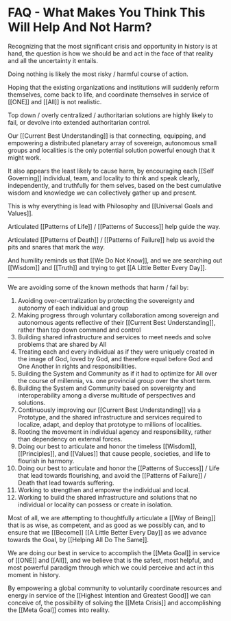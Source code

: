 # FAQ - What Makes You Think This Will Help And Not Harm?

Recognizing that the most significant crisis and opportunity in history is at hand, the question is how we should be and act in the face of that reality and all the uncertainty it entails. 

Doing nothing is likely the most risky / harmful course of action. 

Hoping that the existing organizations and institutions will suddenly reform themselves, come back to life, and coordinate themselves in service of [[ONE]] and [[All]] is not realistic. 

Top down / overly centralized / authoritarian solutions are highly likely to fail, or devolve into extended authoritarian control. 

Our [[Current Best Understanding]] is that connecting, equipping, and empowering a distributed planetary array of sovereign, autonomous small groups and localities is the only potential solution powerful enough that it might work. 

It also appears the least likely to cause harm, by encouraging each [[Self Governing]] individual, team, and locality to think and speak clearly, independently, and truthfully for them selves, based on the best cumulative wisdom and knowledge we can collectively gather up and present. 

This is why everything is lead with Philosophy and [[Universal Goals and Values]]. 

Articulated [[Patterns of Life]] / [[Patterns of Success]] help guide the way. 

Articulated [[Patterns of Death]] / [[Patterns of Failure]] help us avoid the pits and snares that mark the way. 

And humility reminds us that [[We Do Not Know]], and we are searching out [[Wisdom]] and [[Truth]] and trying to get [[A Little Better Every Day]]. 

____


We are avoiding some of the known methods that harm / fail by: 

1. Avoiding over-centralization by protecting the sovereignty and autonomy of each individual and group
2. Making progress through voluntary collaboration among sovereign and autonomous agents reflective of their [[Current Best Understanding]], rather than top down command and control 
3. Building shared infrastructure and services to meet needs and solve problems that are shared by All
4. Treating each and every individual as if they were uniquely created in the image of God, loved by God, and therefore equal before God and One Another in rights and responsibilities. 
5. Building the System and Community as if it had to optimize for All over the course of millennia, vs. one provincial group over the short term. 
6. Building the System and Community based on sovereignty and interoperability among a diverse multitude of perspectives and solutions. 
7. Continuously improving our [[Current Best Understanding]] via a Prototype, and the shared infrastructure and services required to localize, adapt, and deploy that prototype to millions of localities. 
8. Rooting the movement in individual agency and responsibility, rather than dependency on external forces. 
9. Doing our best to articulate and honor the timeless [[Wisdom]], [[Principles]], and [[Values]] that cause people, societies, and life to flourish in harmony. 
10. Doing our best to articulate and honor the [[Patterns of Success]] / Life that lead towards flourishing, and avoid the [[Patterns of Failure]] / Death that lead towards suffering. 
11. Working to strengthen and empower the individual and local. 
12. Working to build the shared infrastructure and solutions that no individual or locality can possess or create in isolation. 

Most of all, we are attempting to thoughtfully articulate a [[Way of Being]] that is as wise, as competent, and as good as we possibly can, and to ensure that we [[Become]] [[A Little Better Every Day]] as we advance towards the Goal, by [[Helping All Do The Same]].  

We are doing our best in service to accomplish the [[Meta Goal]] in service of [[ONE]] and [[All]], and we believe that is the safest, most helpful, and most powerful paradigm through which we could perceive and act in this moment in history. 

By empowering a global community to voluntarily coordinate resources and energy in service of the [[Highest Intention and Greatest Good]] we can conceive of, the possibility of solving the [[Meta Crisis]] and accomplishing the [[Meta Goal]] comes into reality. 
